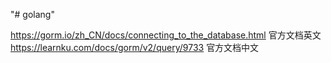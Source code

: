 "# golang" 


https://gorm.io/zh_CN/docs/connecting_to_the_database.html  官方文档英文
https://learnku.com/docs/gorm/v2/query/9733 官方文档中文

